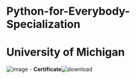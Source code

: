 # Python-for-Everybody-Specialization
# University of Michigan


![image](https://user-images.githubusercontent.com/90020715/171462404-1de05df8-cac7-4ceb-9cea-4d7c2a6dd652.png)  - **Certificate**![download](https://user-images.githubusercontent.com/90020715/171468846-0167619d-5756-44a1-8dc5-3523bffba767.png)
